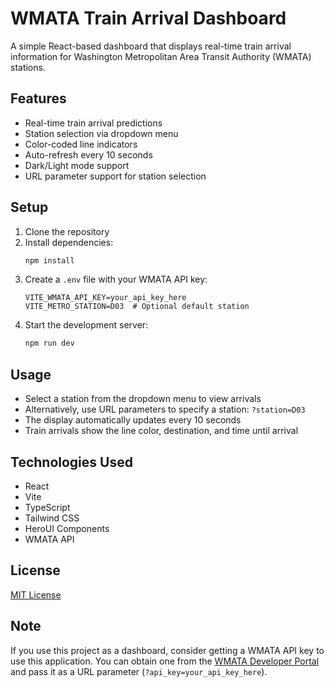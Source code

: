 # WMATA Train Arrival Dashboard

A simple React-based dashboard that displays real-time train arrival information for Washington Metropolitan Area Transit Authority (WMATA) stations.

## Features

- Real-time train arrival predictions
- Station selection via dropdown menu
- Color-coded line indicators
- Auto-refresh every 10 seconds
- Dark/Light mode support
- URL parameter support for station selection

## Setup

1. Clone the repository
2. Install dependencies:
   ```bash
   npm install
   ```
3. Create a `.env` file with your WMATA API key:
   ```
   VITE_WMATA_API_KEY=your_api_key_here
   VITE_METRO_STATION=D03  # Optional default station
   ```
4. Start the development server:
   ```bash
   npm run dev
   ```

## Usage

- Select a station from the dropdown menu to view arrivals
- Alternatively, use URL parameters to specify a station: `?station=D03`
- The display automatically updates every 10 seconds
- Train arrivals show the line color, destination, and time until arrival

## Technologies Used

- React
- Vite
- TypeScript
- Tailwind CSS
- HeroUI Components
- WMATA API

## License

[MIT License](LICENSE)

## Note

If you use this project as a dashboard, consider getting a WMATA API key to use this application. You can obtain one from the [WMATA Developer Portal](https://developer.wmata.com/) and pass it as a URL parameter (`?api_key=your_api_key_here`).
